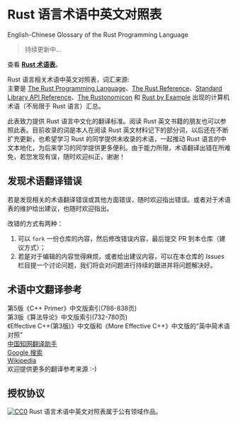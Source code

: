 # Rust 语言术语中英文对照表

English-Chinese Glossary of the Rust Programming Language

> 持续更新中...

查看 [**Rust 术语表**](./rust-glossary.md)。

Rust 语言相关术语中英文对照表，词汇来源:  
主要是 [The Rust Programming Language][rust-book]、[The Rust Reference][reference]、[Standard Library API Reference][rust-std]、[The Rustonomicon][rustonomicon] 和 [Rust by Example][rust-by-example] 出现的计算机术语（不局限于 Rust 语言）汇总。

此表致力提供 Rust 语言中文化的翻译标准。阅读 Rust 英文书籍的朋友也可以参照此表。目前收录的词是本人在阅读 Rust 英文材料记下的部分词，以后还在不断扩充更新，也希望学习 Rust 的同学提供未收录的术语，一起推动 Rust 语言的中文本地化，为后来学习的同学提供更多便利。由于能力所限，术语翻译出错在所难免，若您发现有误，随时欢迎纠正，谢谢！

## 发现术语翻译错误

若是发现相关的术语翻译错误或其他方面错误，随时欢迎指出错误。或者对于术语表的维护给出建议，也随时欢迎指出。

改错的方式有两种：

1. 可以 `fork` 一份仓库的内容，然后修改错误内容，最后提交 PR 到本仓库（建议方式）；
2. 若是对于编辑的内容觉得麻烦，或者给出建议内容，可以在本仓库的 *Issues* 栏目提一个讨论问题，我们将会对问题进行持续的跟进并将问题解决好。

## 术语中文翻译参考

第5版《C++ Primer》中文版索引(786-838页)  
第3版《算法导论》中文版索引(732-780页)  
《Effective C++(第3版)》中文版和《More Effective C++》中文版的“英中简术语对照”  
[中国知网翻译助手][cnki]  
[Google 搜索][google]  
[Wikipedia][wikipedia]  
欢迎提供更多的翻译参考来源 :-)

[rust-book]:https://doc.rust-lang.org/book/
[reference]:https://doc.rust-lang.org/reference/
[rust-std]:https://doc.rust-lang.org/std/
[rustonomicon]:https://doc.rust-lang.org/nomicon/
[rust-by-example]:http://rustbyexample.com/
[cnki]:http://dict.cnki.net/
[google]:https://www.google.com/
[wikipedia]:https://zh.wikipedia.org/wiki/

## 授权协议
[![CC0](https://licensebuttons.net/p/zero/1.0/80x15.png)](https://creativecommons.org/publicdomain/zero/1.0/) Rust 语言术语中英文对照表属于公有领域作品。
